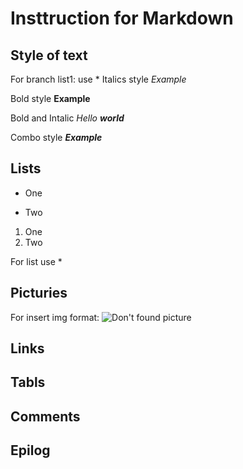 # Insttruction for Markdown

## Style of text

For branch list1: use *
Italics style *Example*

Bold style **Example**

Bold and Intalic _Hello **world**_

Combo style ***Example***



## Lists
* One

* Two

1. One
2. Two

For list use *

## Picturies

For insert img format:
![Don't found picture](1.jpg)

## Links

## Tabls

## Comments

## Epilog